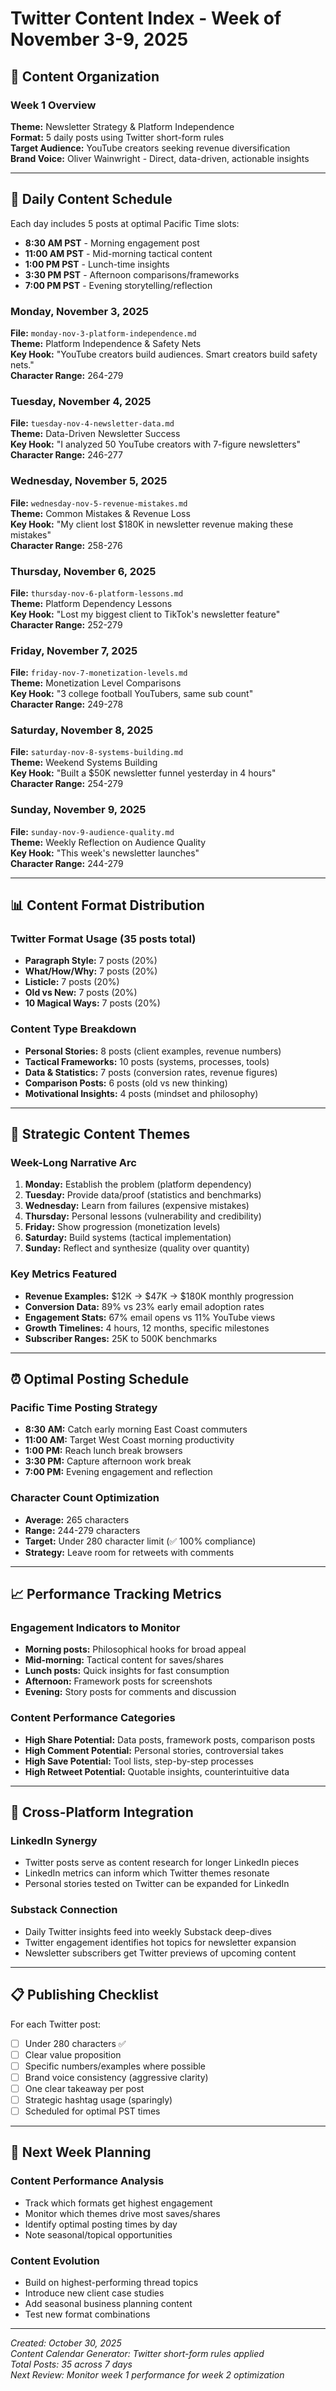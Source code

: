 # Twitter Content Index - Week of November 3-9, 2025

## 📁 Content Organization

### Week 1 Overview
**Theme:** Newsletter Strategy & Platform Independence  
**Format:** 5 daily posts using Twitter short-form rules  
**Target Audience:** YouTube creators seeking revenue diversification  
**Brand Voice:** Oliver Wainwright - Direct, data-driven, actionable insights

---

## 📅 Daily Content Schedule

Each day includes 5 posts at optimal Pacific Time slots:
- **8:30 AM PST** - Morning engagement post
- **11:00 AM PST** - Mid-morning tactical content  
- **1:00 PM PST** - Lunch-time insights
- **3:30 PM PST** - Afternoon comparisons/frameworks
- **7:00 PM PST** - Evening storytelling/reflection

### Monday, November 3, 2025
**File:** `monday-nov-3-platform-independence.md`  
**Theme:** Platform Independence & Safety Nets  
**Key Hook:** "YouTube creators build audiences. Smart creators build safety nets."  
**Character Range:** 264-279

### Tuesday, November 4, 2025
**File:** `tuesday-nov-4-newsletter-data.md`  
**Theme:** Data-Driven Newsletter Success  
**Key Hook:** "I analyzed 50 YouTube creators with 7-figure newsletters"  
**Character Range:** 246-277

### Wednesday, November 5, 2025
**File:** `wednesday-nov-5-revenue-mistakes.md`  
**Theme:** Common Mistakes & Revenue Loss  
**Key Hook:** "My client lost $180K in newsletter revenue making these mistakes"  
**Character Range:** 258-276

### Thursday, November 6, 2025
**File:** `thursday-nov-6-platform-lessons.md`  
**Theme:** Platform Dependency Lessons  
**Key Hook:** "Lost my biggest client to TikTok's newsletter feature"  
**Character Range:** 252-279

### Friday, November 7, 2025
**File:** `friday-nov-7-monetization-levels.md`  
**Theme:** Monetization Level Comparisons  
**Key Hook:** "3 college football YouTubers, same sub count"  
**Character Range:** 249-278

### Saturday, November 8, 2025
**File:** `saturday-nov-8-systems-building.md`  
**Theme:** Weekend Systems Building  
**Key Hook:** "Built a $50K newsletter funnel yesterday in 4 hours"  
**Character Range:** 254-279

### Sunday, November 9, 2025
**File:** `sunday-nov-9-audience-quality.md`  
**Theme:** Weekly Reflection on Audience Quality  
**Key Hook:** "This week's newsletter launches"  
**Character Range:** 244-279

---

## 📊 Content Format Distribution

### Twitter Format Usage (35 posts total)
- **Paragraph Style:** 7 posts (20%)
- **What/How/Why:** 7 posts (20%)
- **Listicle:** 7 posts (20%)
- **Old vs New:** 7 posts (20%)
- **10 Magical Ways:** 7 posts (20%)

### Content Type Breakdown
- **Personal Stories:** 8 posts (client examples, revenue numbers)
- **Tactical Frameworks:** 10 posts (systems, processes, tools)
- **Data & Statistics:** 7 posts (conversion rates, revenue figures)
- **Comparison Posts:** 6 posts (old vs new thinking)
- **Motivational Insights:** 4 posts (mindset and philosophy)

---

## 🎯 Strategic Content Themes

### Week-Long Narrative Arc
1. **Monday:** Establish the problem (platform dependency)
2. **Tuesday:** Provide data/proof (statistics and benchmarks)
3. **Wednesday:** Learn from failures (expensive mistakes)
4. **Thursday:** Personal lessons (vulnerability and credibility)
5. **Friday:** Show progression (monetization levels)
6. **Saturday:** Build systems (tactical implementation)
7. **Sunday:** Reflect and synthesize (quality over quantity)

### Key Metrics Featured
- **Revenue Examples:** $12K → $47K → $180K monthly progression
- **Conversion Data:** 89% vs 23% early email adoption rates
- **Engagement Stats:** 67% email opens vs 11% YouTube views
- **Growth Timelines:** 4 hours, 12 months, specific milestones
- **Subscriber Ranges:** 25K to 500K benchmarks

---

## ⏰ Optimal Posting Schedule

### Pacific Time Posting Strategy
- **8:30 AM:** Catch early morning East Coast commuters
- **11:00 AM:** Target West Coast morning productivity
- **1:00 PM:** Reach lunch break browsers  
- **3:30 PM:** Capture afternoon work break
- **7:00 PM:** Evening engagement and reflection

### Character Count Optimization
- **Average:** 265 characters
- **Range:** 244-279 characters
- **Target:** Under 280 character limit (✅ 100% compliance)
- **Strategy:** Leave room for retweets with comments

---

## 📈 Performance Tracking Metrics

### Engagement Indicators to Monitor
- **Morning posts:** Philosophical hooks for broad appeal
- **Mid-morning:** Tactical content for saves/shares
- **Lunch posts:** Quick insights for fast consumption
- **Afternoon:** Framework posts for screenshots
- **Evening:** Story posts for comments and discussion

### Content Performance Categories
- **High Share Potential:** Data posts, framework posts, comparison posts
- **High Comment Potential:** Personal stories, controversial takes
- **High Save Potential:** Tool lists, step-by-step processes
- **High Retweet Potential:** Quotable insights, counterintuitive data

---

## 🔗 Cross-Platform Integration

### LinkedIn Synergy
- Twitter posts serve as content research for longer LinkedIn pieces
- LinkedIn metrics can inform which Twitter themes resonate
- Personal stories tested on Twitter can be expanded for LinkedIn

### Substack Connection
- Daily Twitter insights feed into weekly Substack deep-dives
- Twitter engagement identifies hot topics for newsletter expansion
- Newsletter subscribers get Twitter previews of upcoming content

---

## 📋 Publishing Checklist

For each Twitter post:
- [ ] Under 280 characters ✅
- [ ] Clear value proposition
- [ ] Specific numbers/examples where possible
- [ ] Brand voice consistency (aggressive clarity)
- [ ] One clear takeaway per post
- [ ] Strategic hashtag usage (sparingly)
- [ ] Scheduled for optimal PST times

---

## 🎯 Next Week Planning

### Content Performance Analysis
- Track which formats get highest engagement
- Monitor which themes drive most saves/shares
- Identify optimal posting times by day
- Note seasonal/topical opportunities

### Content Evolution
- Build on highest-performing thread topics
- Introduce new client case studies
- Add seasonal business planning content
- Test new format combinations

---

*Created: October 30, 2025*  
*Content Calendar Generator: Twitter short-form rules applied*  
*Total Posts: 35 across 7 days*  
*Next Review: Monitor week 1 performance for week 2 optimization*